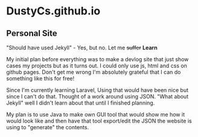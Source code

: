 # DustyCs.github.io

## Personal Site

"Should have used Jekyll" - Yes, but no. Let me ~~suffer~~ **Learn**

My initial plan before everything was to make a devlog site that just show cases my projects
but as it turns out. I could only use js, html and css on github pages. Don't get me wrong I'm absolutely grateful that I can do 
something like this for free!

Since I'm currently learning Laravel, Using that would have been nice but since I can't do that. Thought of a work around using
JSON. "What about Jekyll" well I didn't learn about that until I finished planning. 

My plan is to use Java to make own GUI tool that would show me how it would look like and then have that
tool export/edit the JSON the website is using to "generate" the contents.